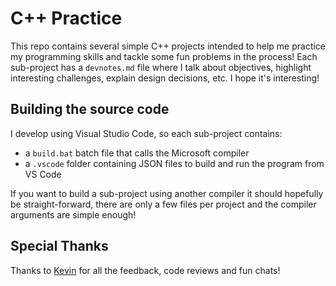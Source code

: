 # C++ Practice

This repo contains several simple C++ projects intended to help me practice my programming skills and tackle some fun problems in the process! Each sub-project has a `devnotes.md` file where I talk about objectives, highlight interesting challenges, explain design decisions, etc. I hope it's interesting!

## Building the source code
I develop using Visual Studio Code, so each sub-project contains:
* a `build.bat` batch file that calls the Microsoft compiler
* a `.vscode` folder containing JSON files to build and run the program from VS Code

If you want to build a sub-project using another compiler it should hopefully be straight-forward, there are only a few files per project and the compiler arguments are simple enough!

## Special Thanks
Thanks to [Kevin](https://github.com/kevinmoran) for all the feedback, code reviews and fun chats!
